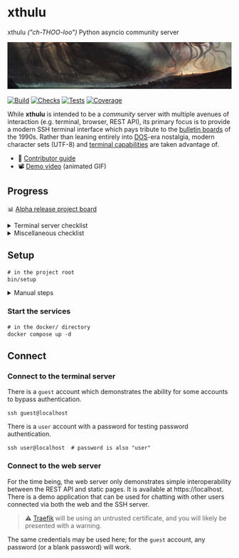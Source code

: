 # xthulu

xthulu _("ch-THOO-loo")_ Python asyncio community server

![Header image](https://github.com/haliphax/xthulu/raw/assets/banner.jpg)

[![Build](https://img.shields.io/github/actions/workflow/status/haliphax/xthulu/docker-build.yml?label=Build)](https://github.com/haliphax/xthulu/actions/workflows/docker-build.yml)
[![Checks](https://img.shields.io/github/actions/workflow/status/haliphax/xthulu/checks.yml?label=Checks)](https://github.com/haliphax/xthulu/actions/workflows/checks.yml)
[![Tests](https://img.shields.io/github/actions/workflow/status/haliphax/xthulu/tests.yml?label=Tests)](https://haliphax.testspace.com/spaces/318003?utm_campaign=metric&utm_medium=referral&utm_source=badge)
[![Coverage](https://img.shields.io/coverallsCoverage/github/haliphax/xthulu?label=Coverage)](https://coveralls.io/github/haliphax/xthulu)

While **xthulu** is intended to be a _community_ server with multiple avenues of
interaction (e.g. terminal, browser, REST API), its primary focus is to provide
a modern SSH terminal interface which pays tribute to the [bulletin boards][] of
the 1990s. Rather than leaning entirely into [DOS][]-era nostalgia, modern
character sets (UTF-8) and [terminal capabilities][] are taken advantage of.

- 📔 [Contributor guide][]
- 📽️ [Demo video][] (animated GIF)

## Progress

📊 [Alpha release project board][]

<details>
<summary>Terminal server checklist</summary>

### Terminal server

- [x] SSH server ([AsyncSSH][])
  - [x] Password authentication
  - [x] Guest (no-auth) users
  - [ ] Key authentication
- [x] PROXY v1 support
- [ ] SCP subsystem
- [ ] SFTP subsystem
- [x] Composite userland script stack
  - [x] Goto
  - [x] Gosub
  - [x] Exception handling
- [x] Terminal library ([rich][])
  - [x] Adapt for SSH session usage
- [ ] UI components ([textual][])
  - [x] Adapt for SSH session usage
  - [ ] File browser
  - [ ] Message interface
    - [x] List messages
    - [x] Post messages
    - [x] Reply to messages
    - [x] Tag system
    - [x] Filter by tag(s)
    - [ ] Search messages
    - [ ] Private messages
- [ ] Door games
  - [x] Subprocess redirect for terminal apps
  - [ ] Dropfile generators
    - [ ] `DOOR.SYS`
    - [ ] `DORINFOx.DEF`

</details>

<details>
<summary>Miscellaneous checklist</summary>

### Miscellaneous

- [x] Container proxy ([Traefik][])
- [x] HTTP server ([uvicorn][])
  - [x] Basic authentication
  - [x] Web framework ([FastAPI][])
    - [x] Composite userland
  - [x] Static files
- [ ] IPC
  - [x] Session events queue
  - [x] Methods for manipulating queue (querying specific events, etc.)
  - [ ] Can target other sessions and send them events (gosub/goto, chat
        requests, IM, etc.)
  - [ ] Server events queue (IPC coordination, etc.)
  - [x] Locks (IPC semaphore)
  - [ ] Global IPC (CLI, web, etc.) via Redis PubSub
- [ ] Data layer
  - [x] PostgreSQL for data
  - [x] Asynchronous ORM ([SQLModel][])
  - [x] User model
  - [x] Message bases
  - [ ] Simple pickle table for miscellaneous data storage?

</details>

## Setup

```shell
# in the project root
bin/setup
```

<details>
<summary>Manual steps</summary>

---

If you want to perform the steps in the setup script manually for some reason,
here they are:

### Create a configuration file and generate host keys

```shell
# in the data/ directory
cp config.example.toml config.toml
ssh-keygen -f ssh_host_key -t rsa -b 4096 -N ""
```

### Prepare the docker images

```shell
# in the docker/ directory
docker compose build base-image
docker compose pull --ignore-buildable
```

### Create and seed the database

> ℹ️ Note the names of the scripts. The `bin/xt` script is the command line
> interface for server tasks, while the `bin/xtu` script is for userland.

```shell
# in the project root
bin/xt db create --seed
bin/xtu db create --seed
```

### Build the static web assets

```shell
# in the project root
bin/build-web
```

---

</details>

### Start the services

```shell
# in the docker/ directory
docker compose up -d
```

## Connect

### Connect to the terminal server

There is a `guest` account which demonstrates the ability for some accounts to
bypass authentication.

```shell
ssh guest@localhost
```

There is a `user` account with a password for testing password authentication.

```shell
ssh user@localhost  # password is also "user"
```

### Connect to the web server

For the time being, the web server only demonstrates simple interoperability
between the REST API and static pages. It is available at https://localhost.
There is a demo application that can be used for chatting with other users
connected via both the web and the SSH server.

> ⚠️ [Traefik][] will be using an untrusted certificate, and you will likely be
> presented with a warning.

The same credentials may be used here; for the `guest` account, any password (or
a blank password) will work.

[alpha release project board]: https://github.com/users/haliphax/projects/1
[asyncssh]: https://asyncssh.readthedocs.io/en/latest/
[blessed]: https://blessed.readthedocs.io/en/latest/intro.html
[bulletin boards]: https://archive.org/details/BBS.The.Documentary
[contributor guide]: ./CONTRIBUTING.md
[demo video]: https://github.com/haliphax/xthulu/raw/assets/demo.gif
[dos]: https://en.wikipedia.org/wiki/MS-DOS
[fastapi]: https://fastapi.tiangolo.com
[rich]: https://rich.readthedocs.io/en/latest/
[sqlmodel]: https://sqlmodel.tiangolo.com/
[terminal capabilities]: https://en.wikipedia.org/wiki/Terminal_capabilities
[textual]: https://github.com/Textualize/textual
[traefik]: https://traefik.io/traefik
[uvicorn]: https://www.uvicorn.org
